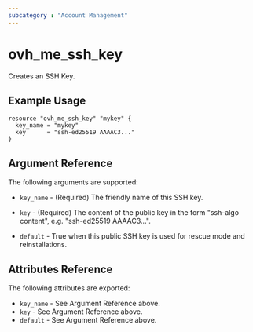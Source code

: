 ```yaml
---
subcategory : "Account Management"
---
```


# ovh_me_ssh_key

Creates an SSH Key.

## Example Usage

```hcl
resource "ovh_me_ssh_key" "mykey" {
  key_name = "mykey"
  key      = "ssh-ed25519 AAAAC3..."
}
```

## Argument Reference

The following arguments are supported:

* `key_name` - (Required) The friendly name of this SSH key.

* `key` - (Required) The content of the public key in the form "ssh-algo content", e.g. "ssh-ed25519 AAAAC3...".

* `default` - True when this public SSH key is used for rescue mode and reinstallations.

## Attributes Reference

The following attributes are exported:

* `key_name` - See Argument Reference above.
* `key` - See Argument Reference above.
* `default` - See Argument Reference above.
